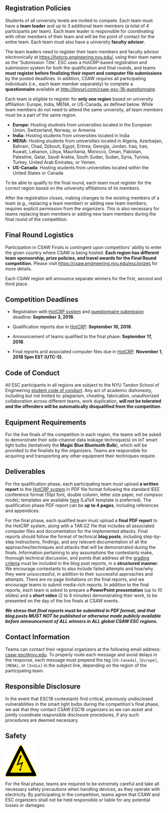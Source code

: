 Registration Policies
---------------------

Students of all university levels are invited to compete. Each team must have a **team leader** and up to 3 additional team members (a total of 4 participants per team). Each team leader is responsible for coordinating with other members of their team and will be the point of contact for the entire team. Each team must also have a university **faculty advisor**.


The team leaders need to register their team members and faculty advisor electronically at https://hotcrp.engineering.nyu.edu/, using their team name as the 'Submission Title'. ESC uses a HotCRP-based registration and submission system for both the qualification and final rounds, and teams **must register before finalizing their report and computer file submissions** by the posted deadlines. In addition, CSAW requires all participating individuals (i.e., each team member separately) to complete a **questionnaire** available at http://tinyurl.com/csaw-esc-18-questionnaire.


Each team is eligible to register for **only one region** based on university affiliation: Europe, India, MENA, or US-Canada, as defined below. While team members do not need to attend the same university, all team members must be a part of the same region. 


-   **Europe:** Hosting studnets from universities located in the European Union, Switzerland, Norway, or Armenia
-   **India:** Hosting students from universities located in India
-   **MENA:** Hosting students from universities located in Algeria, Azerbaijan, Bahrain, Chad, Djibouti, Egypt, Eritrea, Georgia, Jordan, Iraq, Iran, Kuwait, Lebanon, Libya, Mauritania, Morocco, Oman, Pakistan, Palestine, Qatar, Saudi Arabia, South Sudan, Sudan, Syria, Tunisia, Turkey, United Arab Emirates, or Yemen. 
-   **US-Canada**: Hosting students from universities located within the United States or Canada


To be able to qualify to the final round, each team must register for the correct region based on the university affiliations of its members. 


After the registration closes, making changes to the existing members of a team (e.g., replacing a team member) or adding new team members, requires explicit permission from the organizers. This is also necessary for teams replacing team members or adding new team members during the final round of the competition.


Final Round Logistics
---------------------

Participation in CSAW Finals is contingent upon competitors' ability to enter the given country where CSAW is being hosted. **Each region has different team sponsorship, prize policies, and travel awards for the Final Round competition.** Please visit https://csaw.engineering.nyu.edu/esc/prizes for more details. 


Each CSAW region will announce separate winners for the first, second and third place.


Competition Deadlines
---------------------

-   Registration with [HotCRP system](https://hotcrp.engineering.nyu.edu/) and [questionnaire submission](http://tinyurl.com/csaw-esc-18-questionnaire) deadline: **September 3, 2018**. 

-   Qualification reports due in [HotCRP](https://hotcrp.engineering.nyu.edu/): **September 10, 2018**.

-   Announcement of teams qualified to the final phase: **September 17, 2018**.

-   Final reports and associated computer files due in [HotCRP](https://hotcrp.engineering.nyu.edu/): **November 1, 2018 5pm EST (UTC-5)**.


Code of Conduct
---------------

All ESC participants in all regions are subject to the NYU Tandon School of Engineering [student code of conduct](http://engineering.nyu.edu/life/student-affairs/code-of-conduct). Any act of academic dishonesty, including but not limited to: plagiarism, cheating, fabrication, unauthorized collaboration across different teams, work duplication, **will not be tolerated and the offenders will be automatically disqualified from the competition**.


Equipment Requirements
----------------------

For the live finals of the competition in each region, the teams will be asked to demonstrate their side-channel data leakage technique(s) on IoT smart light bulbs (tentatively the **Magic Blue Bluetooth Bulb**), which will be provided to the finalists by the organizers. Teams are responsible for acquiring and transporting any other equipment their techniques require.


Deliverables
------------

For the qualification phase, each participating team must upload **a written report** to the [HotCRP system](https://hotcrp.engineering.nyu.edu/) in PDF file format following the standard IEEE conference format (10pt font, double column, letter size paper, not compsoc mode); templates are available [here](http://www.ieee.org/conferences_events/conferences/publishing/templates.html) (LaTeX template is preferred). The qualification phase PDF report can be **up to 4 pages**, including references and appendices.


For the final phase, each qualified team must upload a **final PDF report** to the HotCRP system, along with a TAR.GZ file that includes all associated computer files and documentation for the implemented attacks. Final reports should follow the format of technical **blog posts**, including step-by-step instructions, findings, and any relevant documentation of all the approaches/techniques and attacks that will be demonstrated during the finals. Information pertaining to any assumptions the contestants make, thorough technical discussion, and points that address all the [grading criteria](README.md#grading) must be included in the blog post reports, in a **structured manner**. We encourage contestants to also include failed attempts and how/why they were unsuccessful, in addition to their successful approaches and attempts. There are no page limitations on the final reports, and we encourage teams to submit media-rich reports. In addition to the final reports, each team is asked to prepare a **PowerPoint presentation** (up to 10 slides) and a **short video** (2 to 4 minutes) demonstrating their work, to be presented on the day of the live finals at CSAW events.

**_We stress that final reports must be submitted in PDF format, and that blog posts MUST NOT be published or otherwise made publicly available before announcement of ALL winners in ALL global CSAW ESC regions._**


Contact Information
-------------------

Teams can contact their regional organizers at the following email address: csaw-esc@nyu.edu. To properly route each message and avoid delays in the response, each message must prepend the tag `[US-Canada]`, `[Europe]`, `[MENA]`, or `[India]` in the subject line, depending on the region of the participating team.


Responsible Disclosure
----------------------

In the event that ESC18 contestants find critical, previously undisclosed vulnerabilities in the smart light bulbs during the competition's final phase, we ask that they contact CSAW ESC18 organizers so we can assist and jointly coordinate responsible disclosure procedures, if any such procedures are deemed necessary.


Safety
------

<a href="url"><img src="safety.png" align="center" height="100" width="100" ></a>

For the final phase, teams are required to be extremely careful and take all necessary safety precautions when handling devices, as they operate with electricity. By participating in the competition, teams agree that CSAW and ESC organizers shall not be held responsible or liable for any potential losses or damages.